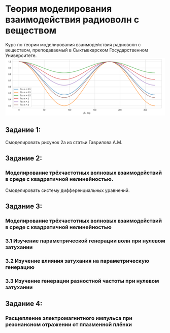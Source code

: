 # Теория моделирования взаимодействия радиоволн с веществом
Курс по теории моделирования взаимодействия радиоволн с веществом, преподаваемый в Сыктывкарском Государственном Университете.
![alt text](https://github.com/Rey-Lane/radiowaves-interaction/blob/master/image/first_task.png)

## Задание 1:
Смоделировать рисунок 2а из статьи Гаврилова А.М.

## Задание 2:
### Моделирование трёхчастотных волновых взаимодействий в среде с квадратичной нелинейностью.
Смоделировать систему дифференциальных уравнений.

## Задание 3:
### Моделирование трёхчастотных волновых взаимодействий в среде с квадратичной нелинейностью
### 3.1 Изучение параметрической генерации волн при нулевом затухании
### 3.2 Изучение влияния затухания на параметрическую генерацию
### 3.3 Изучение генерации разностной частоты при нулевом затухании

## Задание 4:
### Расщепление электромагнитного импульса при резонансном отражении от плазменной плёнки


